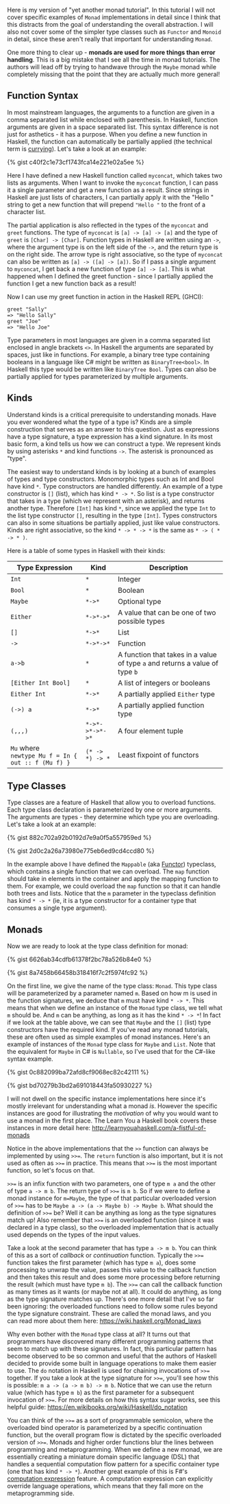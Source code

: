 Here is my version of "yet another monad tutorial". In this tutorial I will not cover specific examples of ``Monad`` implementations in detail since I think that this distracts from the goal of understanding the overall abstraction. I will also not cover some of the simpler type classes such as ``Functor`` and ``Monoid`` in detail, since these aren't really that important for understanding ``Monad``.

One more thing to clear up - **monads are used for more things than error handling**. This is a big mistake that I see all the time in monad tutorials. The authors will lead off by trying to handwave through the ``Maybe`` monad while completely missing that the point that they are actually much more general!

## Function Syntax

In most mainstream languages, the arguments to a function are given in a comma separated list while enclosed with parenthesis. In Haskell, function arguments are given in a space separated list. This syntax difference is not just for asthetics - it has a purpose. When you define a new function in Haskell, the function can automatically be partially applied (the technical term is [currying](https://en.wikipedia.org/wiki/Currying)). Let's take a look at an example:

{% gist c40f2c1e73cf1743fca14e221e02a5ee %}

Here I have defined a new Haskell function called ``myconcat``, which takes two lists as arguments. When I want to invoke the ``myconcat`` function, I can pass it a single parameter and get a new function as a result. Since strings in Haskell are just lists of characters, I can partially apply it with the "Hello " string to get a new function that will prepend ``"Hello "`` to the front of a character list.

The partial application is also reflected in the types of the ``myconcat`` and ``greet`` functions. The type of ``myconcat`` is ``[a] -> [a] -> [a]`` and the type of ``greet`` is ``[Char] -> [Char]``. Function types in Haskell are written using an ``->``, where the argument type is on the left side of the ``->``, and the return type is on the right side. The arrow type is right associative, so the type of ``myconcat`` can also be written as ``[a] -> ([a] -> [a])``. So if I pass a single argument to ``myconcat``, I get back a new function of type ``[a] -> [a]``. This is what happened when I defined the greet function - since I partially applied the function I get a new function back as a result!

Now I can use my greet function in action in the Haskell REPL (GHCI):

```
greet "Sally"
=> "Hello Sally"
greet "Joe"
=> "Hello Joe"
```

Type parameters in most languages are given in a comma separated list enclosed in angle brackets ``<>``. In Haskell the arguments are separated by spaces, just like in functions. For example, a binary tree type containing booleans in a language like C# might be written as ``BinaryTree<bool>``. In Haskell this type would be written like ``BinaryTree Bool``. Types can also be partially applied for types parameterized by multiple arguments.

## Kinds

Understand kinds is a critical prerequisite to understanding monads. Have you ever wondered what the type of a type is? Kinds are a simple construction that serves as an answer to this question. Just as expressions have a type signature, a type expression has a kind signature. In its most basic form, a kind tells us how we can construct a type. We represent kinds by using asterisks ``*`` and kind functions ``->``. The asterisk is pronounced as "type".

The easiest way to understand kinds is by looking at a bunch of examples of types and type constructors. Monomorphic types such as Int and Bool have kind ``*``. Type constructors are handled differently. An example of a type constructor is ``[]`` (list), which has kind ``* -> *``. So list is a type constructor that takes in a type (which we represent with an asterisk), and returns another type. Therefore ``[Int]`` has kind ``*``, since we applied the type ``Int`` to the list type constructor ``[]``, resulting in the type ``[Int]``. Types constructors can also in some situations be partially applied, just like value constructors. Kinds are right associative, so the kind ``* -> * -> *`` is the same as ``* -> ( * -> * )``.

Here is a table of some types in Haskell with their kinds:

| Type Expression       | Kind              | Description                                                                       |
|-----------------------|-------------------|-----------------------------------------------------------------------------------|
| ``Int``               | ``*``             | Integer                                                                           |
| ``Bool``              | ``*``             | Boolean                                                                           |
| ``Maybe``             | ``*->*``          | Optional type                                                                     |
| ``Either``            | ``*->*->*``       | A value that can be one of two possible types                                     |
| ``[]``                | ``*->*``          | List                                                                              |
| ``->``                | ``*->*->*``       | Function                                                                          |
| ``a->b``              | ``*``             | A function that takes in a value of type ``a`` and returns a value of type ``b `` |
| ``[Either Int Bool]`` | ``*``             | A list of integers or booleans                                                    |
| ``Either Int``        | ``*->*``          | A partially applied ``Either`` type                                               |
| ``(->) a``            | ``*->*``          | A partially applied function type                                                 |
| ``(,,,)``             | ``*->*->*->*->*`` | A four element tuple                                                              |
| ``Mu`` where <br/>``newtype Mu f = In { out :: f (Mu f) }`` | ``(* -> *) -> *``| Least fixpoint of functors                   |

## Type Classes

Type classes are a feature of Haskell that allow you to overload functions. Each type class declaration is parameterized by one or more arguments. The arguments are types - they determine which type you are overloading. Let's take a look at an example:

{% gist 882c702a92b0192d7e9a0f5a557959ed %}

{% gist 2d0c2a26a73980e775eb6ed9cd4ccd80 %}

In the example above I have defined the ``Mappable`` (aka [Functor](http://hackage.haskell.org/package/base-4.12.0.0/docs/Data-Functor.html)) typeclass, which contains a single function that we can overload. The ``map`` function should take in elements in the container and apply the mapping function to them. For example, we could overload the ``map`` function so that it can handle both trees and lists. Notice that the ``m`` parameter in the typeclass definition has kind ``* -> *`` (ie, it is a type constructor for a container type that consumes a single type argument).

## Monads

Now we are ready to look at the type class definition for monad:

{% gist 6626ab34cdfb61378f2bc78a526b84e0 %}

{% gist 8a7458b66458b318416f7c2f5974fc92 %}

On the first line, we give the name of the type class: ``Monad``. This type class will be parameterized by a parameter named ``m``. Based on how m is used in the function signatures, we deduce that ``m`` must have kind ``* -> *``. This means that when we define an instance of the ``Monad`` type class, we tell what ``m`` should be. And ``m`` can be anything, as long as it has the kind ``* -> *``! In fact if we look at the table above, we can see that ``Maybe`` and the ``[]`` (list) type constructors have the required kind. If you've read any monad tutorials, these are often used as simple examples of monad instances. Here's an example of instances of the ``Monad`` type class for ``Maybe`` and ``List``. Note that the equivalent for ``Maybe`` in C# is ``Nullable``, so I've used that for the C#-like syntax example.

{% gist 0c882099ba72afd8cf9068ec82c42111 %}

{% gist bd70279b3bd2a691018443fa50930227 %}

I will not dwell on the specific instance implementations here since it's mostly irrelevant for understanding what a monad *is*. However the specific instances are good for illustrating the *motivation* of why you would want to use a monad in the first place. The Learn You a Haskell book covers these instances in more detail here: http://learnyouahaskell.com/a-fistful-of-monads

Notice in the above implementations that the ``>>`` function can always be implemented by using ``>>=``. The ``return`` function is also important, but it is not used as often as ``>>=`` in practice. This means that ``>>=`` is the most important function, so let's focus on that.

``>>=`` is an infix function with two parameters, one of type ``m a`` and the other of type ``a -> m b``. The return type of ``>>=`` is ``m b``. So if we were to define a monad instance for ``m=Maybe``, the type of that particular overloaded version of ``>>=`` has to be ``Maybe a -> (a -> Maybe b) -> Maybe b``. What should the definition of ``>>=`` be? Well it can be anything as long as the type signatures match up! Also remember that ``>>=`` is an overloaded function (since it was declared in a type class), so the overloaded implementation that is actually used depends on the types of the input values.

Take a look at the second parameter that has type ``a -> m b``. You can think of this as a sort of *callback* or *continuation* function. Typically the ``>>=`` function takes the first parameter (which has type ``m a``), does some processing to unwrap the value, passes this value to the callback function and then takes this result and does some more processing before returning the result (which must have type ``m b``). The ``>>=`` can call the callback function as many times as it wants (or maybe not at all). It could do anything, as long as the type signature matches up. There's one more detail that I've so far been ignoring: the overloaded functions need to follow some rules beyond the type signature constraint. These are called the monad laws, and you can read more about them here: https://wiki.haskell.org/Monad_laws

Why even bother with the ``Monad`` type class at all? It turns out that programmers have discovered many different programming patterns that seem to match up with these signatures. In fact, this particular pattern has become observed to be so common and useful that the authors of Haskell decided to provide some built in language operations to make them easier to use. The ``do`` notation in Haskell is used for chaining invocations of ``>>=`` together. If you take a look at the type signature for ``>>=``, you'll see how this is possible: ``m a -> (a -> m b) -> m b``. Notice that we can use the return value (which has type ``m b``) as the first parameter for a subsequent invocation of ``>>=``. For more details on how this syntax sugar works, see this helpful guide: https://en.wikibooks.org/wiki/Haskell/do_notation

You can think of the ``>>=`` as a sort of programmable semicolon, where the overloaded bind operator is parameterized by a specific continuation function, but the overall program flow is dictated by the specific overloaded version of ``>>=``. Monads and higher order functions blur the lines between programming and metaprogramming. When we define a new monad, we are essentially creating a miniature domain specific language (DSL) that handles a sequential computation flow pattern for a specific container type (one that has kind ``* -> *``). Another great example of this is F#'s [computation expression](https://docs.microsoft.com/en-us/dotnet/fsharp/language-reference/computation-expressions) feature. A computation expression can explicitly override language operations, which means that they fall more on the metaprogramming side.